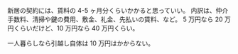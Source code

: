 新居の契約には、賃料の 4-5 ヶ月分くらいかかると思っていい。
内訳は、仲介手数料、清掃や鍵の費用、敷金、礼金、先払いの賃料、など。
5 万円なら 20 万円くらいだけど、10 万円なら 40 万円くらい。

一人暮らしなら引越し自体は 10 万円はかからない。
